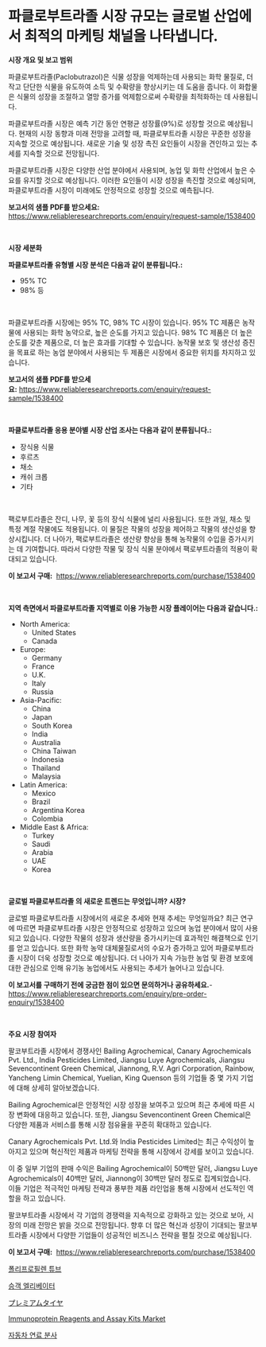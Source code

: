 <p><h1>파클로부트라졸 시장 규모는 글로벌 산업에서 최적의 마케팅 채널을 나타냅니다.</h1></p><p><strong>시장 개요 및 보고 범위</strong></p>
<p><p>파클로부트라졸(Paclobutrazol)은 식물 성장을 억제하는데 사용되는 화학 물질로, 더 작고 단단한 식물을 유도하여 소득 및 수확량을 향상시키는 데 도움을 줍니다. 이 화합물은 식물의 성장을 조절하고 열망 증가를 억제함으로써 수확량을 최적화하는 데 사용됩니다.</p><p>파클로부트라졸 시장은 예측 기간 동안 연평균 성장률(9%)로 성장할 것으로 예상됩니다. 현재의 시장 동향과 미래 전망을 고려할 때, 파클로부트라졸 시장은 꾸준한 성장을 지속할 것으로 예상됩니다. 새로운 기술 및 성장 촉진 요인들이 시장을 견인하고 있는 추세를 지속할 것으로 전망됩니다.</p><p>파클로부트라졸 시장은 다양한 산업 분야에서 사용되며, 농업 및 화학 산업에서 높은 수요를 유지할 것으로 예상됩니다. 이러한 요인들이 시장 성장을 촉진할 것으로 예상되며, 파클로부트라졸 시장이 미래에도 안정적으로 성장할 것으로 예측됩니다.</p></p>
<p><strong>보고서의 샘플 PDF를 받으세요:</strong> <a href="https://www.reliableresearchreports.com/enquiry/request-sample/1538400">https://www.reliableresearchreports.com/enquiry/request-sample/1538400</a></p>
<p>&nbsp;</p>
<p><strong>시장 세분화</strong></p>
<p><strong>파클로부트라졸 유형별 시장 분석은 다음과 같이 분류됩니다.:</strong></p>
<p><ul><li>95% TC</li><li>98% 등</li></ul></p>
<p>&nbsp;</p>
<p><p>파클로부트라졸 시장에는 95% TC, 98% TC 시장이 있습니다. 95% TC 제품은 농작물에 사용되는 화학 농약으로, 높은 순도를 가지고 있습니다. 98% TC 제품은 더 높은 순도를 갖춘 제품으로, 더 높은 효과를 기대할 수 있습니다. 농작물 보호 및 생산성 증진을 목표로 하는 농업 분야에서 사용되는 두 제품은 시장에서 중요한 위치를 차지하고 있습니다.</p></p>
<p><strong>보고서의 샘플 PDF를 받으세요:</strong>&nbsp;<a href="https://www.reliableresearchreports.com/enquiry/request-sample/1538400">https://www.reliableresearchreports.com/enquiry/request-sample/1538400</a></p>
<p>&nbsp;</p>
<p><strong> 파클로부트라졸 응용 분야별 시장 산업 조사는 다음과 같이 분류됩니다.:</strong></p>
<p><ul><li>장식용 식물</li><li>후르츠</li><li>채소</li><li>캐쉬 크롭</li><li>기타</li></ul></p>
<p>&nbsp;</p>
<p><p>팩로부트라졸은 잔디, 나무, 꽃 등의 장식 식물에 널리 사용됩니다. 또한 과일, 채소 및 특정 계절 작물에도 적용됩니다. 이 물질은 작물의 성장을 제어하고 작물의 생산성을 향상시킵니다. 더 나아가, 팩로부트라졸은 생산량 향상을 통해 농작물의 수입을 증가시키는 데 기여합니다. 따라서 다양한 작물 및 장식 식물 분야에서 팩로부트라졸의 적용이 확대되고 있습니다.</p></p>
<p><strong>이 보고서 구매:</strong>&nbsp; <a href="https://www.reliableresearchreports.com/purchase/1538400">https://www.reliableresearchreports.com/purchase/1538400</a></p>
<p>&nbsp;</p>
<p><strong>지역 측면에서 파클로부트라졸 지역별로 이용 가능한 시장 플레이어는 다음과 같습니다.:</strong></p>
<p><ul>
    <li>
        North America:
        <ul>
            <li>United States</li>
            <li>Canada</li>
        </ul>
    </li>
    <li>
        Europe:
        <ul>
            <li>Germany</li>
            <li>France</li>
            <li>U.K.</li>
            <li>Italy</li>
            <li>Russia</li>
        </ul>
    </li>
    <li>
        Asia-Pacific:
        <ul>
            <li>China</li>
            <li>Japan</li>
            <li>South Korea</li>
            <li>India</li>
            <li>Australia</li>
            <li>China Taiwan</li>
            <li>Indonesia</li>
            <li>Thailand</li>
            <li>Malaysia</li>
        </ul>
    </li>
    <li>
        Latin America:
        <ul>
            <li>Mexico</li>
            <li>Brazil</li>
            <li>Argentina Korea</li>
            <li>Colombia</li>
        </ul>
    </li>
    <li>
        Middle East & Africa:
        <ul>
            <li>Turkey</li>
            <li>Saudi</li>
            <li>Arabia</li>
            <li>UAE</li>
            <li>Korea</li>
        </ul>
    </li>
    </ul></p>
<p>&nbsp;</p>
<p><strong>글로벌 파클로부트라졸 의 새로운 트렌드는 무엇입니까? 시장?</strong></p>
<p><p>글로벌 파클로부트라졸 시장에서의 새로운 추세와 현재 추세는 무엇일까요? 최근 연구에 따르면 파클로부트라졸 시장은 안정적으로 성장하고 있으며 농업 분야에서 많이 사용되고 있습니다. 다양한 작물의 성장과 생산량을 증가시키는데 효과적인 해결책으로 인기를 얻고 있습니다. 또한 화학 농약 대체물질로서의 수요가 증가하고 있어 파클로부트라졸 시장이 더욱 성장할 것으로 예상됩니다. 더 나아가 지속 가능한 농업 및 환경 보호에 대한 관심으로 인해 유기농 농업에서도 사용되는 추세가 늘어나고 있습니다.</p></p>
<p><strong>이 보고서를 구매하기 전에 궁금한 점이 있으면 문의하거나 공유하세요.</strong>- <a href="https://www.reliableresearchreports.com/enquiry/pre-order-enquiry/1538400">https://www.reliableresearchreports.com/enquiry/pre-order-enquiry/1538400</a></p>
<p>&nbsp;</p>
<p><strong>주요 시장 참여자</strong></p>
<p><p>팔코부트라졸 시장에서 경쟁사인 Bailing Agrochemical, Canary Agrochemicals Pvt. Ltd., India Pesticides Limited, Jiangsu Luye Agrochemicals, Jiangsu Sevencontinent Green Chemical, Jiannong, R.V. Agri Corporation, Rainbow, Yancheng Limin Chemical, Yuelian, King Quenson 등의 기업들 중 몇 가지 기업에 대해 상세히 알아보겠습니다.</p><p>Bailing Agrochemical은 안정적인 시장 성장을 보여주고 있으며 최근 추세에 따른 시장 변화에 대응하고 있습니다. 또한, Jiangsu Sevencontinent Green Chemical은 다양한 제품과 서비스를 통해 시장 점유율을 꾸준히 확대하고 있습니다.</p><p>Canary Agrochemicals Pvt. Ltd.와 India Pesticides Limited는 최근 수익성이 높아지고 있으며 혁신적인 제품과 마케팅 전략을 통해 시장에서 강세를 보이고 있습니다.</p><p>이 중 일부 기업의 판매 수익은 Bailing Agrochemical이 50백만 달러, Jiangsu Luye Agrochemicals이 40백만 달러, Jiannong이 30백만 달러 정도로 집계되었습니다. 이들 기업은 적극적인 마케팅 전략과 풍부한 제품 라인업을 통해 시장에서 선도적인 역할을 하고 있습니다.</p><p>팔코부트라졸 시장에서 각 기업의 경쟁력을 지속적으로 강화하고 있는 것으로 보아, 시장의 미래 전망은 밝을 것으로 전망됩니다. 향후 더 많은 혁신과 성장이 기대되는 팔코부트라졸 시장에서 다양한 기업들이 성공적인 비즈니스 전략을 펼칠 것으로 예상됩니다.</p></p>
<p><strong>이 보고서 구매:</strong>&nbsp;&nbsp;<a href="https://www.reliableresearchreports.com/purchase/1538400">https://www.reliableresearchreports.com/purchase/1538400</a></p>
<p><p><a href="https://github.com/vskv4779xr1/Market-Research-Report-List-1/blob/main/77708103808.md">폴리프로필렌 튜브</a></p><p><a href="https://medium.com/@elod.85/%ED%83%91%EC%8A%B9%EC%9E%90-%EC%97%98%EB%A6%AC%EB%B2%A0%EC%9D%B4%ED%84%B0-%EC%8B%9C%EC%9E%A5-%EC%A0%84%EB%A7%9D-%EC%82%B0%EC%97%85-%EA%B0%9C%EC%9A%94-%EB%B0%8F-%EC%98%88%EC%B8%A1-2024%EB%85%84%EB%B6%80%ED%84%B0-2031%EB%85%84%EA%B9%8C%EC%A7%80-ee5cb124788f">승객 엘리베이터</a></p><p><a href="https://medium.com/@bl2501989/%E3%83%97%E3%83%AC%E3%83%9F%E3%82%A2%E3%83%A0%E3%82%BF%E3%82%A4%E3%83%A4%E5%B8%82%E5%A0%B4-%E5%B8%82%E5%A0%B4%E3%82%B7%E3%82%A7%E3%82%A2-%E5%B8%82%E5%A0%B4%E5%8B%95%E5%90%91-%E3%81%8A%E3%82%88%E3%81%B3%E5%B0%86%E6%9D%A5%E3%81%AE%E6%88%90%E9%95%B7%E3%82%92%E6%8E%A2%E3%82%8B-19cd440104ee">プレミアムタイヤ</a></p><p><a href="https://issuu.com/reportprime-2/docs/immunoprotein-reagents-and-assay-kits-market-size-">Immunoprotein Reagents and Assay Kits Market</a></p><p><a href="https://medium.com/@fernandotryo5lson96765/2024%EB%85%84%EB%B6%80%ED%84%B0-2031%EB%85%84%EA%B9%8C%EC%A7%80%EC%9D%98-%EA%B8%B0%EA%B0%84%EC%97%90-%EB%8C%80%ED%95%9C-%EC%9E%90%EB%8F%99%EC%B0%A8-%EC%97%B0%EB%A3%8C-%EB%B6%84%EC%82%AC-%EC%8B%9C%EC%9E%A5-%EB%B6%84%EC%84%9D-%EB%B0%8F-%ED%81%AC%EA%B8%B0-%EC%98%88%EC%B8%A1-f2d4973dc9a5">자동차 연료 분사</a></p></p>
